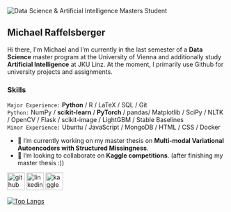 ![Data Science & Artificial Intelligence Masters Student](https://github.com/RAM98AUT/RAM98AUT/blob/main/banner.PNG)
## Michael Raffelsberger
Hi there, I'm Michael and I'm currently in the last semester of a **Data Science** master program at the University of Vienna and additionally study **Artificial Intelligence** at JKU Linz. At the moment, I primarily use Github for university projects and assignments.

### Skills
`Major Experience:` **Python** / R / LaTeX / SQL / Git<br/>
`Python:` NumPy / **scikit-learn** / **PyTorch** / pandas/ Matplotlib / SciPy / NLTK / OpenCV / Flask / scikit-image / LightGBM / Stable Baselines<br/>
`Minor Experience:` Ubuntu / JavaScript / MongoDB / HTML / CSS / Docker

- 🔭 I’m currently working on my master thesis on **Multi-modal Variational Autoencoders with Structured Missingness**. 
- 👯 I’m looking to collaborate on **Kaggle competitions**. (after finishing my master thesis :))  


[<img src='https://cdn.jsdelivr.net/npm/simple-icons@3.0.1/icons/github.svg' alt='github' height='40'>](https://github.com/RAM98AUT)  [<img src='https://cdn.jsdelivr.net/npm/simple-icons@3.0.1/icons/linkedin.svg' alt='linkedin' height='40'>](https://www.linkedin.com/in/michael-raffelsberger/)
[<img src='https://cdn.jsdelivr.net/npm/simple-icons@3.0.1/icons/kaggle.svg' alt='kaggle' height='40'>](https://www.kaggle.com/raffelsbem98)

[![Top Langs](https://github-readme-stats.vercel.app/api/top-langs/?username=RAM98AUT)](https://github.com/anuraghazra/github-readme-stats)

<!--
**RAM98AUT/RAM98AUT** is a ✨ _special_ ✨ repository because its `README.md` (this file) appears on your GitHub profile.

Here are some ideas to get you started:

- 🔭 I’m currently working on ...
- 🌱 I’m currently learning ...
- 👯 I’m looking to collaborate on ...
- 🤔 I’m looking for help with ...
- 💬 Ask me about ...
- 📫 How to reach me: ...
- 😄 Pronouns: ...
- ⚡ Fun fact: ...
-->
